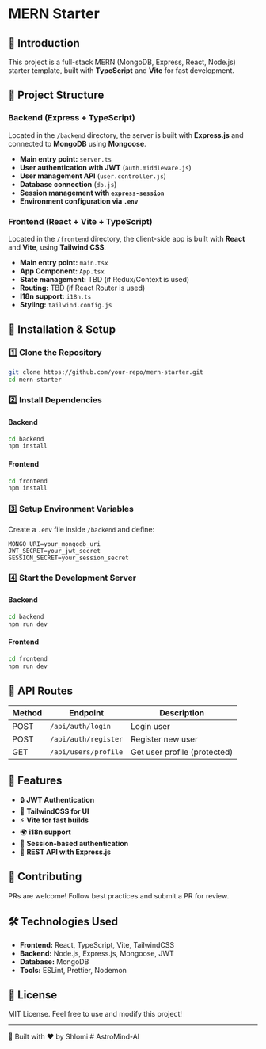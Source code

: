 # MERN Starter

## 🚀 Introduction

This project is a full-stack MERN (MongoDB, Express, React, Node.js) starter template, built with **TypeScript** and **Vite** for fast development.

## 📂 Project Structure

### **Backend (Express + TypeScript)**

Located in the `/backend` directory, the server is built with **Express.js** and connected to **MongoDB** using **Mongoose**.

- **Main entry point:** `server.ts`
- **User authentication with JWT** (`auth.middleware.js`)
- **User management API** (`user.controller.js`)
- **Database connection** (`db.js`)
- **Session management with `express-session`**
- **Environment configuration via `.env`**

### **Frontend (React + Vite + TypeScript)**

Located in the `/frontend` directory, the client-side app is built with **React** and **Vite**, using **Tailwind CSS**.

- **Main entry point:** `main.tsx`
- **App Component:** `App.tsx`
- **State management:** TBD (if Redux/Context is used)
- **Routing:** TBD (if React Router is used)
- **I18n support:** `i18n.ts`
- **Styling:** `tailwind.config.js`

## 🔧 Installation & Setup

### **1️⃣ Clone the Repository**

```sh
git clone https://github.com/your-repo/mern-starter.git
cd mern-starter
```

### **2️⃣ Install Dependencies**

#### **Backend**

```sh
cd backend
npm install
```

#### **Frontend**

```sh
cd frontend
npm install
```

### **3️⃣ Setup Environment Variables**

Create a `.env` file inside `/backend` and define:

```env
MONGO_URI=your_mongodb_uri
JWT_SECRET=your_jwt_secret
SESSION_SECRET=your_session_secret
```

### **4️⃣ Start the Development Server**

#### **Backend**

```sh
cd backend
npm run dev
```

#### **Frontend**

```sh
cd frontend
npm run dev
```

## 📡 API Routes

| Method | Endpoint             | Description                  |
| ------ | -------------------- | ---------------------------- |
| POST   | `/api/auth/login`    | Login user                   |
| POST   | `/api/auth/register` | Register new user            |
| GET    | `/api/users/profile` | Get user profile (protected) |

## 🚀 Features

- 🔒 **JWT Authentication**
- 🎨 **TailwindCSS for UI**
- ⚡ **Vite for fast builds**
- 🌍 **i18n support**
- 🔄 **Session-based authentication**
- 📡 **REST API with Express.js**

## 🤝 Contributing

PRs are welcome! Follow best practices and submit a PR for review.

## 🛠 Technologies Used

- **Frontend:** React, TypeScript, Vite, TailwindCSS
- **Backend:** Node.js, Express.js, Mongoose, JWT
- **Database:** MongoDB
- **Tools:** ESLint, Prettier, Nodemon

## 📜 License

MIT License. Feel free to use and modify this project!

---

🚀 Built with ❤️ by Shlomi
#   A s t r o M i n d - A I  
 